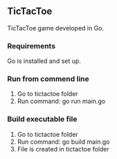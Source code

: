 ## TicTacToe
TicTacToe game developed in Go.

### Requirements
Go is installed and set up.

### Run from commend line
1. Go to tictactoe folder
2. Run command: go run main.go

### Build executable file
1. Go to tictactoe folder
2. Run command: go build main.go
3. File is created in tictactoe folder

